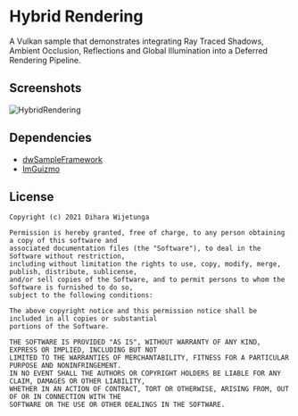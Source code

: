 #  Hybrid Rendering

A Vulkan sample that demonstrates integrating Ray Traced Shadows, Ambient Occlusion, Reflections and Global Illumination into a Deferred Rendering Pipeline.


## Screenshots

![HybridRendering](data/screenshot.jpg)

## Dependencies
* [dwSampleFramework](https://github.com/diharaw/dwSampleFramework) 
* [ImGuizmo](https://github.com/CedricGuillemet/ImGuizmo)

## License
```
Copyright (c) 2021 Dihara Wijetunga

Permission is hereby granted, free of charge, to any person obtaining a copy of this software and 
associated documentation files (the "Software"), to deal in the Software without restriction, 
including without limitation the rights to use, copy, modify, merge, publish, distribute, sublicense,
and/or sell copies of the Software, and to permit persons to whom the Software is furnished to do so, 
subject to the following conditions:

The above copyright notice and this permission notice shall be included in all copies or substantial
portions of the Software.

THE SOFTWARE IS PROVIDED "AS IS", WITHOUT WARRANTY OF ANY KIND, EXPRESS OR IMPLIED, INCLUDING BUT NOT 
LIMITED TO THE WARRANTIES OF MERCHANTABILITY, FITNESS FOR A PARTICULAR PURPOSE AND NONINFRINGEMENT. 
IN NO EVENT SHALL THE AUTHORS OR COPYRIGHT HOLDERS BE LIABLE FOR ANY CLAIM, DAMAGES OR OTHER LIABILITY,
WHETHER IN AN ACTION OF CONTRACT, TORT OR OTHERWISE, ARISING FROM, OUT OF OR IN CONNECTION WITH THE 
SOFTWARE OR THE USE OR OTHER DEALINGS IN THE SOFTWARE.
```
